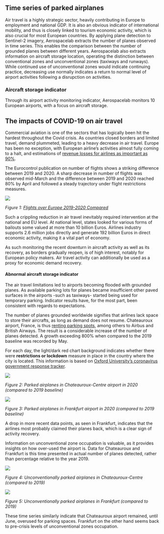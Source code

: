 ## Time series of parked airplanes 

Air travel is a highly strategic sector, heavily contributing in Europe to employment and national GDP. It is also an obvious indicator of international mobility, and thus is closely linked to tourism economic activity, which is also crucial for most European countries. 
By applying plane detection to Sentinel-2 imagery, Aerospacelab extracts the number of planes observed in time series. This enables the comparison between the number of grounded planes between different years. Aerospacelab also extracts information on aircraft storage location, operating the distinction between conventional zones and unconventional zones (taxiways and runways). While continued use of unconventional zones would indicate continuing practice, decreasing use normally indicates a return to normal level of airport activities following a disrupction on activities.  

### Aircraft storage indicator
Through its airport activity monitoring indicator, Aerospacelab monitors 10 European airports, with a focus on aircraft storage. 


## The impacts of COVID-19 on air travel 
Commercial aviation is one of the sectors that has logically been hit the hardest throughout the Covid crisis. As countries closed borders and limited travel, demand plummeted, leading to a heavy decrease in air travel. Europe has been no exception, with European airline’s activities almost fully coming to a halt, and estimations of [revenue losses for airlines as important as 90%](https://ec.europa.eu/commission/commissioners/2019-2024/breton/announcements/speech-commissioner-breton-marshall-plan-european-tourism_en).  

The Eurocontrol publication on number of flights shows a striking difference between 2019 and 2020.  A sharp decrease in number of flights was observed mid-March and the difference between 2019 and 2020 reached 80% by April and followed a steady trajectory under flight restrictions measures. 

![](eodash-data/stories/E13b_Fig1.png)

*Figure 1: [Flights over Europe 2019-2020 Compared](https://www.eurocontrol.int/Economics/DailyTrafficVariation-States.html)*

Such a crippling reduction in air travel inevitably required intervention at the national and EU level. At national level, states looked for various forms of bailouts some valued at more than 10 billion Euros. Airlines industry supports 2.6 million jobs directly and generate 192 billion Euros in direct economic activity, making it a vital part of economy.
  
As such monitoring the recent downturn in aircraft activity as well as its recovery, as borders gradually reopen, is of high interest, notably for European policy makers. Air travel activity can additionally be used as a proxy for economic demand recovery. 




#### Abnormal aircraft storage indicator
The air travel limitations led to airports becoming flooded with grounded planes. As available parking lots for planes became insufficient other paved surfaces in the airports -such as taxiways- started being used for temporary parking. Indicator results have, for the most part, been consistent with regards to expectations. 

The number of planes grounded worldwide signifies that airlines lack space to store their aircrafts, as long as demand does not resume. Chateauroux airport, France, is thus [renting parking spots](https://www.reuters.com/article/us-health-coronavirus-aircraft-chateauro/grounded-jets-boost-frances-historic-chateauroux-airport-idUSKBN23M1WN), among others to Airbus and British Airways. The result is a considerable increase of the number of planes detected. A growth exceeding 800% when compared to the 2019 baseline was recorded by May. 

For each day, the light/dark red chart background indicates whether there were **restrictions or lockdown** measure in place in the country where the city is located. This information is based on [Oxford University’s coronavirus government response tracker](https://covidtracker.bsg.ox.ac.uk/). 

![](eodash-data/stories/E13b_Fig2.png)

*Figure 2: Parked airplanes in Chateauroux-Centre airport in 2020 (compared to 2019 baseline)*

![](eodash-data/stories/E13b_Fig3.png)

*Figure 3: Parked airplanes in Frankfurt airport in 2020 (compared to 2019 baseline)*

A drop in more recent data points, as seen in Frankfurt, indicates that the airlines most probably claimed their planes back, which is a clear sign of activity recovery. 

Information on unconventional zone occupation is valuable, as it provides insights on how over-used the airport is. Data for Chateauroux and Frankfurt is this time presented in actual number of planes detected, rather than percentage relative to the year 2019. 

![](eodash-data/stories/E13b_Fig4.png)

*Figure 4: Unconventionally parked airplanes in Chateauroux-Centre (compared to 2019)*

![](eodash-data/stories/E13b_Fig5.png)

*Figure 5: Unconventionally parked airplanes in Frankfurt (compared to 2019)*

These time series similarly indicate that Chateauroux airport remained, until June, overused for parking spaces. Frankfurt on the other hand seems back to pre-crisis levels of unconventional zones occupation. 

